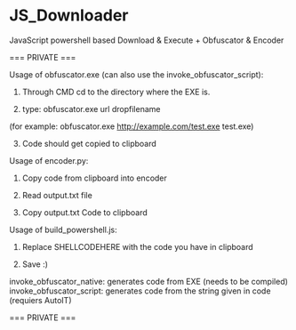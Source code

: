 # JS_Downloader
JavaScript powershell based Download &amp; Execute + Obfuscator &amp; Encoder

=== PRIVATE ===

Usage of obfuscator.exe (can also use the invoke_obfuscator_script):

1) Through CMD cd to the directory where the EXE is.

2) type: obfuscator.exe url dropfilename

(for example: obfuscator.exe http://example.com/test.exe test.exe)

3) Code should get copied to clipboard


Usage of encoder.py:

1) Copy code from clipboard into encoder

2) Read output.txt file

3) Copy output.txt Code to clipboard

Usage of build_powershell.js:

1) Replace SHELLCODEHERE with the code you have in clipboard

2) Save :)


invoke_obfuscator_native: generates code from EXE (needs to be compiled)
invoke_obfuscator_script: generates code from the string given in code (requiers AutoIT)

=== PRIVATE ===
